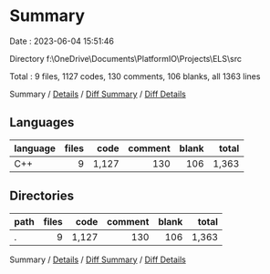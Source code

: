 # Summary

Date : 2023-06-04 15:51:46

Directory f:\\OneDrive\\Documents\\PlatformIO\\Projects\\ELS\\src

Total : 9 files,  1127 codes, 130 comments, 106 blanks, all 1363 lines

Summary / [Details](details.md) / [Diff Summary](diff.md) / [Diff Details](diff-details.md)

## Languages
| language | files | code | comment | blank | total |
| :--- | ---: | ---: | ---: | ---: | ---: |
| C++ | 9 | 1,127 | 130 | 106 | 1,363 |

## Directories
| path | files | code | comment | blank | total |
| :--- | ---: | ---: | ---: | ---: | ---: |
| . | 9 | 1,127 | 130 | 106 | 1,363 |

Summary / [Details](details.md) / [Diff Summary](diff.md) / [Diff Details](diff-details.md)